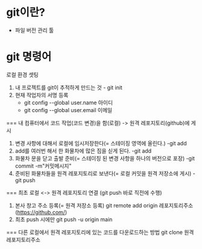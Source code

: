 # git이란?
- 파일 버전 관리 툴

# git 명령어
로컬 환경 셋팅
1. 내 프로젝트를 git이 추적하게 만드는 것 - git init
2. 현재 작업자의 서명 등록
   - git config --global user.name 아이디
   - git config --global user.email 이메일

===
  내 컴퓨터에서 코드 작업(코드 변경)을 함(로컬) -> 원격 레포지토리(github)에 게시
1. 변경 사항에 대해서 로컬에 임시저장한다(= 스테이징 영역에 올린다.) -git add
2. add를 여러번 해서 한 화물차에 많은 짐을 싣게 된다. -git add
3. 화물차 문을 닫고 출발 준비(= 스테이징 된 변경 사항을 하나의 버전으로 포장) -git commit -m"커밋메시지"
4. 준비된 화물차들을 원격 레포지토리로 보낸다(= 로컬 커밋을 원격 저장소에 게시) -git push

===
최초 로컬 <-> 원격 레포지토리 연결 (git push 바로 직전에 수행)
1. 본사 창고 주소 등록(= 원격 저장소 등록) 
    git remote add origin 레포지토리주소(https://github.com/)
2. 최초 push 시에만 git push -u origin main

===
다른 로컬에서 원격 레포지토리에 있는 코드를 다운로드하는 방법
git clone 원격레포지토리주소